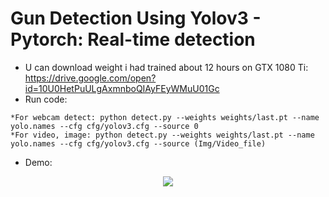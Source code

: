 # Gun Detection Using Yolov3 - Pytorch: Real-time detection
- U can download weight i had trained about 12 hours on GTX 1080 Ti: https://drive.google.com/open?id=10U0HetPuULgAxmnboQIAyFEyWMuU01Gc
- Run code:
```
*For webcam detect: python detect.py --weights weights/last.pt --name yolo.names --cfg cfg/yolov3.cfg --source 0
*For video, image: python detect.py --weights weights/last.pt --name yolo.names --cfg cfg/yolov3.cfg --source (Img/Video_file)
```
- Demo:
<p align="center"> <img src="https://github.com/manhminno/Gun-Detection-In-Photos-Videos/blob/master/Gun-Detection-Yolov3-Using-Pytorch/Result.jpg"></p>
